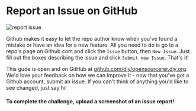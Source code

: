 # Report an Issue on GitHub

![report issue](http://diy-visualpedia.s3.amazonaws.com/new-issue.png)

Github makes it easy to let the repo author know when you've found a mistake or have an idea for a new feature. All you need to do is go to a repo's page on Github.com and click the `Issue` button, then `New Issue`. Just fill out the boxes describing the issue and click `Submit new Issue`. That's it!

This gude is open and on GitHub at [github.com/diy/opensourcerer.diy.org](https://github.com/diy/opensourcerer.diy.org). We'd love your feedback on how we can improve it - now that you've got a Github account, submit an issue. If you can't think of anything you'd like to see changed, just say hi!

#### To complete the challenge, upload a screenshot of an issue report! 